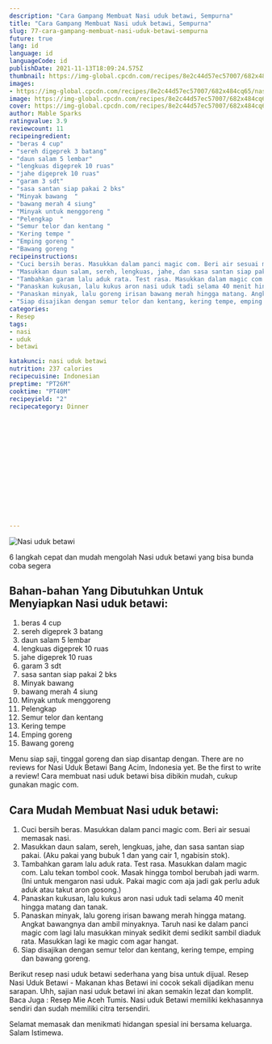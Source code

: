 ```yaml
---
description: "Cara Gampang Membuat Nasi uduk betawi, Sempurna"
title: "Cara Gampang Membuat Nasi uduk betawi, Sempurna"
slug: 77-cara-gampang-membuat-nasi-uduk-betawi-sempurna
future: true
lang: id
language: id
languageCode: id
publishDate: 2021-11-13T18:09:24.575Z 
thumbnail: https://img-global.cpcdn.com/recipes/8e2c44d57ec57007/682x484cq65/nasi-uduk-betawi-foto-resep-utama.webp
images:
- https://img-global.cpcdn.com/recipes/8e2c44d57ec57007/682x484cq65/nasi-uduk-betawi-foto-resep-utama.webp
image: https://img-global.cpcdn.com/recipes/8e2c44d57ec57007/682x484cq65/nasi-uduk-betawi-foto-resep-utama.webp
cover: https://img-global.cpcdn.com/recipes/8e2c44d57ec57007/682x484cq65/nasi-uduk-betawi-foto-resep-utama.webp
author: Mable Sparks
ratingvalue: 3.9
reviewcount: 11
recipeingredient:
- "beras 4 cup"
- "sereh digeprek 3 batang"
- "daun salam 5 lembar"
- "lengkuas digeprek 10 ruas"
- "jahe digeprek 10 ruas"
- "garam 3 sdt"
- "sasa santan siap pakai 2 bks"
- "Minyak bawang  "
- "bawang merah 4 siung"
- "Minyak untuk menggoreng "
- "Pelengkap  "
- "Semur telor dan kentang "
- "Kering tempe "
- "Emping goreng "
- "Bawang goreng "
recipeinstructions:
- "Cuci bersih beras. Masukkan dalam panci magic com. Beri air sesuai memasak nasi."
- "Masukkan daun salam, sereh, lengkuas, jahe, dan sasa santan siap pakai. (Aku pakai yang bubuk 1 dan yang cair 1, ngabisin stok)."
- "Tambahkan garam lalu aduk rata. Test rasa. Masukkan dalam magic com. Lalu tekan tombol cook. Masak hingga tombol berubah jadi warm. (Ini untuk mengaron nasi uduk. Pakai magic com aja jadi gak perlu aduk aduk atau takut aron gosong.)"
- "Panaskan kukusan, lalu kukus aron nasi uduk tadi selama 40 menit hingga matang dan tanak."
- "Panaskan minyak, lalu goreng irisan bawang merah hingga matang. Angkat bawangnya dan ambil minyaknya. Taruh nasi ke dalam panci magic com lagi lalu masukkan minyak sedikit demi sedikit sambil diaduk rata. Masukkan lagi ke magic com agar hangat."
- "Siap disajikan dengan semur telor dan kentang, kering tempe, emping dan bawang goreng."
categories:
- Resep
tags:
- nasi
- uduk
- betawi

katakunci: nasi uduk betawi 
nutrition: 237 calories
recipecuisine: Indonesian
preptime: "PT26M"
cooktime: "PT40M"
recipeyield: "2"
recipecategory: Dinner


     
    
    
    
    
    
    
    
    
    
    
      
    
---
```



![Nasi uduk betawi](https://img-global.cpcdn.com/recipes/8e2c44d57ec57007/682x484cq65/nasi-uduk-betawi-foto-resep-utama.webp)

6 langkah cepat dan mudah mengolah  Nasi uduk betawi yang bisa bunda coba segera

<!--inarticleads1-->

## Bahan-bahan Yang Dibutuhkan Untuk Menyiapkan Nasi uduk betawi:

1. beras 4 cup
1. sereh digeprek 3 batang
1. daun salam 5 lembar
1. lengkuas digeprek 10 ruas
1. jahe digeprek 10 ruas
1. garam 3 sdt
1. sasa santan siap pakai 2 bks
1. Minyak bawang  
1. bawang merah 4 siung
1. Minyak untuk menggoreng 
1. Pelengkap  
1. Semur telor dan kentang 
1. Kering tempe 
1. Emping goreng 
1. Bawang goreng 

Menu siap saji, tinggal goreng dan siap disantap dengan. There are no reviews for Nasi Uduk Betawi Bang Acim, Indonesia yet. Be the first to write a review! Cara membuat nasi uduk betawi bisa dibikin mudah, cukup gunakan magic com. 

<!--inarticleads2-->

## Cara Mudah Membuat Nasi uduk betawi:

1. Cuci bersih beras. Masukkan dalam panci magic com. Beri air sesuai memasak nasi.
1. Masukkan daun salam, sereh, lengkuas, jahe, dan sasa santan siap pakai. (Aku pakai yang bubuk 1 dan yang cair 1, ngabisin stok).
1. Tambahkan garam lalu aduk rata. Test rasa. Masukkan dalam magic com. Lalu tekan tombol cook. Masak hingga tombol berubah jadi warm. (Ini untuk mengaron nasi uduk. Pakai magic com aja jadi gak perlu aduk aduk atau takut aron gosong.)
1. Panaskan kukusan, lalu kukus aron nasi uduk tadi selama 40 menit hingga matang dan tanak.
1. Panaskan minyak, lalu goreng irisan bawang merah hingga matang. Angkat bawangnya dan ambil minyaknya. Taruh nasi ke dalam panci magic com lagi lalu masukkan minyak sedikit demi sedikit sambil diaduk rata. Masukkan lagi ke magic com agar hangat.
1. Siap disajikan dengan semur telor dan kentang, kering tempe, emping dan bawang goreng.


Berikut resep nasi uduk betawi sederhana yang bisa untuk dijual. Resep Nasi Uduk Betawi - Makanan khas Betawi ini cocok sekali dijadikan menu sarapan. Uhh, sajian nasi uduk betawi ini akan semakin lezat dan komplit. Baca Juga : Resep Mie Aceh Tumis. Nasi uduk Betawi memiliki kekhasannya sendiri dan sudah memiliki citra tersendiri. 

Selamat memasak dan menikmati hidangan spesial ini bersama keluarga. Salam Istimewa.
